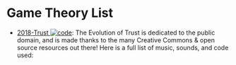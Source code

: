 # Game Theory List

- [2018-Trust ![code](https://ng-tech.icu/assets/code.svg)](https://github.com/ncase/trust): The Evolution of Trust is dedicated to the public domain, and is made thanks to the many Creative Commons & open source resources out there! Here is a full list of music, sounds, and code used:
